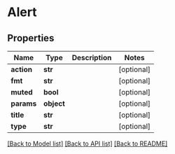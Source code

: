 # Alert

## Properties
Name | Type | Description | Notes
------------ | ------------- | ------------- | -------------
**action** | **str** |  | [optional] 
**fmt** | **str** |  | [optional] 
**muted** | **bool** |  | [optional] 
**params** | **object** |  | [optional] 
**title** | **str** |  | [optional] 
**type** | **str** |  | [optional] 

[[Back to Model list]](../README.md#documentation-for-models) [[Back to API list]](../README.md#documentation-for-api-endpoints) [[Back to README]](../README.md)

